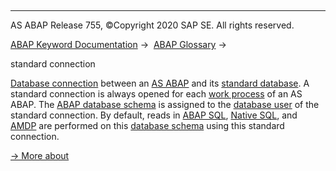   

* * *

AS ABAP Release 755, ©Copyright 2020 SAP SE. All rights reserved.

[ABAP Keyword Documentation](javascript:call_link\('abenabap.htm'\)) →  [ABAP Glossary](javascript:call_link\('abenabap_glossary.htm'\)) → 

standard connection

[Database connection](javascript:call_link\('abendatabase_connection_glosry.htm'\) "Glossary Entry") between an [AS ABAP](javascript:call_link\('abenas_abap_glosry.htm'\) "Glossary Entry") and its [standard database](javascript:call_link\('abenstandard_db_glosry.htm'\) "Glossary Entry"). A standard connection is always opened for each [work process](javascript:call_link\('abenwork_process_glosry.htm'\) "Glossary Entry") of an AS ABAP. The [ABAP database schema](javascript:call_link\('abendatabase_user_glosry.htm'\) "Glossary Entry") is assigned to the [database user](javascript:call_link\('abenabap_db_schema_glosry.htm'\) "Glossary Entry") of the standard connection. By default, reads in [ABAP SQL](javascript:call_link\('abenabap_sql_glosry.htm'\) "Glossary Entry"), [Native SQL](javascript:call_link\('abennative_sql_glosry.htm'\) "Glossary Entry"), and [AMDP](javascript:call_link\('abenamdp_glosry.htm'\) "Glossary Entry") are performed on this [database schema](javascript:call_link\('abendatabase_schema_glosry.htm'\) "Glossary Entry") using this standard connection.

[→ More about](javascript:call_link\('abenopensql_multiconnect.htm'\))